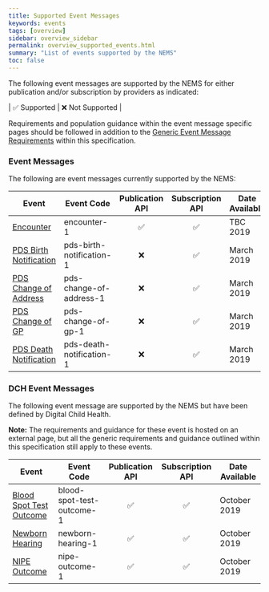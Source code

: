 ```yaml
---
title: Supported Event Messages
keywords: events
tags: [overview]
sidebar: overview_sidebar
permalink: overview_supported_events.html
summary: "List of events supported by the NEMS"
toc: false
---
```


The following event messages are supported by the NEMS for either publication and/or subscription by providers as indicated:

| &#9989; Supported | &#10060; Not Supported |

Requirements and population guidance within the event message specific pages should be followed in addition to the [Generic Event Message Requirements](explore_genreic_event_requirements.html) within this specification.


### Event Messages

The following are event messages currently supported by the NEMS:

| Event | Event Code | Publication API | Subscription API | Date Available |
|---|---|:---:|:---:|---|
| [Encounter](generic_encounter.html) | encounter-1 | &#9989; | &#9989; | TBC 2019 |
| [PDS Birth Notification](pds_birth_notification.html) | pds-birth-notification-1 | &#10060; | &#9989; | March 2019 |
| [PDS Change of Address](pds_change_of_address.html) | pds-change-of-address-1 | &#10060; | &#9989; | March 2019 |
| [PDS Change of GP](pds_change_of_gp.html) | pds-change-of-gp-1 | &#10060; | &#9989; | March 2019 |
| [PDS Death Notification](pds_death_notification.html) | pds-death-notification-1 | &#10060; | &#9989; | March 2019 |


### DCH Event Messages

The following event message are supported by the NEMS but have been defined by Digital Child Health.

**Note:** The requirements and guidance for these event is hosted on an external page, but all the generic requirements and guidance outlined within this specification still apply to these events.

| Event | Event Code | Publication API | Subscription API | Date Available |
|---|---|:---:|:---:|---|
| [Blood Spot Test Outcome](https://nhsconnect.github.io/Digital-Child-Health-CareConnect/explore_blood_spot_test_outcome.html) | blood-spot-test-outcome-1 | &#9989; | &#9989; | October 2019 |
| [Newborn Hearing](https://nhsconnect.github.io/Digital-Child-Health-CareConnect/explore_newborn_hearing.html) | newborn-hearing-1 | &#9989; | &#9989; | October 2019 |
| [NIPE Outcome](https://nhsconnect.github.io/Digital-Child-Health-CareConnect/explore_nipe_outcome.html) | nipe-outcome-1 | &#9989; | &#9989; | October 2019 |
